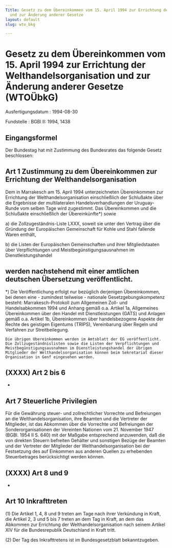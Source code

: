 ```yaml
---
Title: Gesetz zu dem Übereinkommen vom 15. April 1994 zur Errichtung der Welthandelsorganisation
  und zur Änderung anderer Gesetze
layout: default
slug: wto_bkg

---
```


# Gesetz zu dem Übereinkommen vom 15. April 1994 zur Errichtung der Welthandelsorganisation und zur Änderung anderer Gesetze (WTOÜbkG)

Ausfertigungsdatum
:   1994-08-30

Fundstelle
:   BGBl II: 1994, 1438



## Eingangsformel

Der Bundestag hat mit Zustimmung des Bundesrates das folgende Gesetz
beschlossen:


## Art 1 Zustimmung zu dem Übereinkommen zur Errichtung der Welthandelsorganisation

Dem in Marrakesch am 15. April 1994 unterzeichneten Übereinkommen zur
Errichtung der Welthandelsorganisation einschließlich der Schlußakte
über die Ergebnisse der multilateralen Handelsverhandlungen der
Uruguay-Runde vom selben Tage wird zugestimmt. Das Übereinkommen und
die Schlußakte einschließlich der Übereinkünfte\*) sowie

a)  die Zollzugeständnis-Liste LXXX, soweit sie unter den Vertrag über die
    Gründung der Europäischen Gemeinschaft für Kohle und Stahl fallende
    Waren enthält,


b)  die Listen der Europäischen Gemeinschaften und ihrer Mitgliedstaaten
    über Verpflichtungen und Meistbegünstigungsausnahmen im
    Dienstleistungshandel



werden nachstehend mit einer amtlichen deutschen Übersetzung
veröffentlicht.
----------

\*) Die Veröffentlichung erfolgt nur bezüglich derjenigen Übereinkommen,
    bei denen eine - zumindest teilweise - nationale
    Gesetzgebungskompetenz besteht: Marrakesch-Protokoll zum Allgemeinen
    Zoll- und Handelsabkommen 1994 und Anhang gemäß o.a. Artikel 1a,
    Allgemeines Übereinkommen über den Handel mit Dienstleistungen (GATS)
    und Anlagen gemäß o.a. Artikel 1b, Übereinkommen über handelsbezogene
    Aspekte der Rechte des geistigen Eigentums (TRIPS), Vereinbarung über
    Regeln und Verfahren zur Streitbeilegung.

    Die übrigen Übereinkommen werden im Amtsblatt der EG veröffentlicht.
    Die Zollzugeständnislisten sowie die Listen der Verpflichtungen und
    Meistbegünstigungsausnahmen im Dienstleistungshandel der übrigen
    Mitglieder der Welthandelsorganisation können beim Sekretariat dieser
    Organisation in Genf eingesehen werden.





## (XXXX) Art 2 bis 6

-


## Art 7 Steuerliche Privilegien

Für die Gewährung steuer- und zollrechtlicher Vorrechte und
Befreiungen an die Welthandelsorganisation, ihre Beamten und die
Vertreter der Mitglieder, ist das Abkommen über die Vorrechte und
Befreiungen der Sonderorganisationen der Vereinten Nationen vom 21.
November 1947 (BGBl. 1954 II S. 640) mit der Maßgabe entsprechend
anzuwenden, daß die von direkten Steuern befreiten Gehälter und
sonstigen Bezüge der Beamten und der Vertreter der Mitglieder der
Welthandelsorganisation bei der Festsetzung des auf Einkommen aus
anderen Quellen zu erhebenden Steuerbetrages berücksichtigt werden
können.


## (XXXX) Art 8 und 9

-


## Art 10 Inkrafttreten

(1) Die Artikel 1, 4, 8 und 9 treten am Tage nach ihrer Verkündung in
Kraft, die Artikel 2, 3 und 5 bis 7 treten an dem Tag in Kraft, an dem
das Abkommen zur Errichtung der Welthandelsorganisation nach seinem
Artikel XIV für die Bundesrepublik Deutschland in Kraft tritt.

(2) Der Tag des Inkrafttretens ist im Bundesgesetzblatt
bekanntzugeben.

